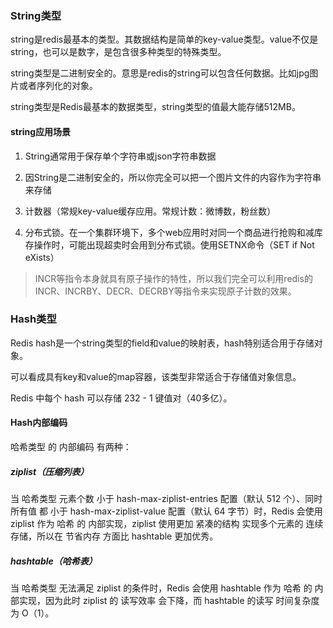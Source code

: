### String类型
string是redis最基本的类型。其数据结构是简单的key-value类型。value不仅是string，也可以是数字，是包含很多种类型的特殊类型。

string类型是二进制安全的。意思是redis的string可以包含任何数据。比如jpg图片或者序列化的对象。

string类型是Redis最基本的数据类型，string类型的值最大能存储512MB。

#### string应用场景
1. String通常用于保存单个字符串或json字符串数据

2. 因String是二进制安全的，所以你完全可以把一个图片文件的内容作为字符串来存储

3. 计数器（常规key-value缓存应用。常规计数：微博数，粉丝数）

4. 分布式锁。在一个集群环境下，多个web应用时对同一个商品进行抢购和减库存操作时，可能出现超卖时会用到分布式锁。使用SETNX命令（SET if Not eXists）

>INCR等指令本身就具有原子操作的特性，所以我们完全可以利用redis的INCR、INCRBY、DECR、DECRBY等指令来实现原子计数的效果。

### Hash类型
Redis hash是一个string类型的field和value的映射表，hash特别适合用于存储对象。

可以看成具有key和value的map容器，该类型非常适合于存储值对象信息。

Redis 中每个 hash 可以存储 232 - 1 键值对（40多亿）。

#### Hash内部编码
哈希类型 的 内部编码 有两种：

##### ziplist（压缩列表）
当 哈希类型 元素个数 小于 hash-max-ziplist-entries 配置（默认 512 个）、同时 所有值 都 小于 hash-max-ziplist-value 配置（默认 64 字节）时，Redis 会使用 ziplist 作为 哈希 的 内部实现，ziplist 使用更加 紧凑的结构 实现多个元素的 连续存储，所以在 节省内存 方面比 hashtable 更加优秀。

##### hashtable（哈希表）
当 哈希类型 无法满足 ziplist 的条件时，Redis 会使用 hashtable 作为 哈希 的 内部实现，因为此时 ziplist 的 读写效率 会下降，而 hashtable 的读写 时间复杂度 为 O（1）。
